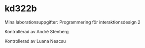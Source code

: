 kd322b
======

Mina laborationsuppgifter: Programmering för interaktionsdesign 2


Kontrollerad av André Stenberg

Kontrollerad av Luana Neacsu
